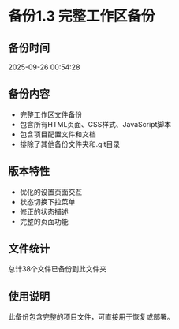 # 备份1.3 完整工作区备份

## 备份时间
2025-09-26 00:54:28

## 备份内容
- 完整工作区文件备份
- 包含所有HTML页面、CSS样式、JavaScript脚本
- 包含项目配置文件和文档
- 排除了其他备份文件夹和.git目录

## 版本特性
- 优化的设置页面交互
- 状态切换下拉菜单
- 修正的状态描述
- 完整的页面功能

## 文件统计
总计38个文件已备份到此文件夹

## 使用说明
此备份包含完整的项目文件，可直接用于恢复或部署。
